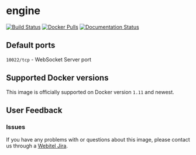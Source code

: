 # engine

[![Build Status](https://travis-ci.org/webitel/engine.svg?branch=master)](https://travis-ci.org/webitel/engine) [![Docker Pulls](https://img.shields.io/docker/pulls/webitel/engine.svg?maxAge=2592000)](https://hub.docker.com/r/webitel/engine) [![Documentation Status](https://readthedocs.org/projects/webitel/badge/?version=latest)](http://api.webitel.com/en/latest/?badge=latest)

## Default ports

`10022/tcp` - WebSocket Server port

## Supported Docker versions

This image is officially supported on Docker version `1.11` and newest.

## User Feedback

### Issues
If you have any problems with or questions about this image, please contact us through a [Webitel Jira](https://my.webitel.com/servicedesk/customer/portal/1/create/22).